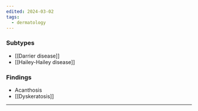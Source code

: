 ```yaml
---
edited: 2024-03-02
tags:
  - dermatology
---
```


### Subtypes
- [[Darrier disease]]
- [[Hailey-Hailey disease]] 

### Findings
- Acanthosis
- [[Dyskeratosis]]



---
